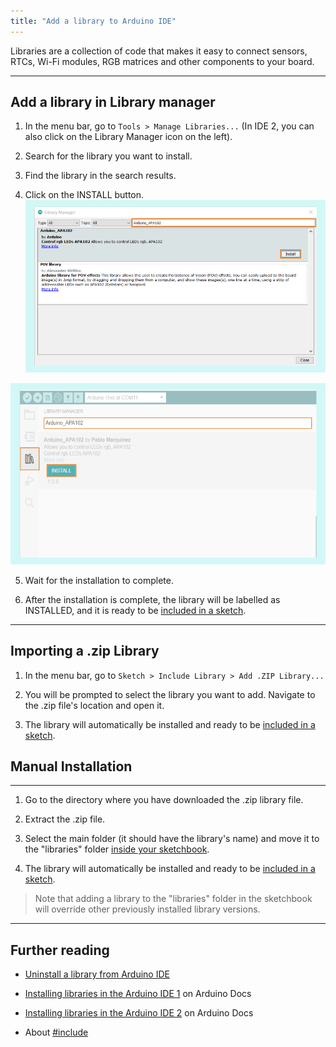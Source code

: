 ```yaml
---
title: "Add a library to Arduino IDE"
---
```


Libraries are a collection of code that makes it easy to connect sensors, RTCs, Wi-Fi modules, RGB matrices and other components to your board.

---

## Add a library in Library manager

1. In the menu bar, go to `Tools > Manage Libraries...` (In IDE 2, you can also click on the Library Manager icon on the left).

2. Search for the library you want to install.

3. Find the library in the search results.

4. Click on the INSTALL button.
  ![IDE 1 Library Manager with search box and Install button highlighted](img/LibraryManager_InstallingLibrary_IDE1.png)

  ![IDE 2 Library Manager Icon, search box, and Install button highlighted](img/LibraryManager_InstallingLibrary_IDE2.png)

5. Wait for the installation to complete.

6. After the installation is complete, the library will be labelled as INSTALLED, and it is ready to be [included in a sketch](https://www.arduino.cc/reference/en/language/structure/further-syntax/include/).

---

## Importing a .zip Library

1. In the menu bar, go to `Sketch > Include Library > Add .ZIP Library...`

2. You will be prompted to select the library you want to add. Navigate to the .zip file's location and open it.

3. The library will automatically be installed and ready to be [included in a sketch](https://www.arduino.cc/reference/en/language/structure/further-syntax/include/).

## Manual Installation

---

1. Go to the directory where you have downloaded the .zip library file.

2. Extract the .zip file.

3. Select the main folder (it should have the library's name) and move it to the "libraries" folder [inside your sketchbook](https://support.arduino.cc/hc/en-us/articles/4412950938514-Open-the-Sketchbook).

4. The library will automatically be installed and ready to be [included in a sketch](https://www.arduino.cc/reference/en/language/structure/further-syntax/include/).

> Note that adding a library to the "libraries" folder in the sketchbook will override other previously installed library versions.

---

## Further reading

* [Uninstall a library from Arduino IDE](https://support.arduino.cc/hc/en-us/articles/360016077340-Uninstall-a-library-from-Arduino-IDE)

* [Installing libraries in the Arduino IDE 1](https://docs.arduino.cc/software/ide-v1/tutorials/installing-libraries#importing-a-zip-library) on Arduino Docs

* [Installing libraries in the Arduino IDE 2](https://docs.arduino.cc/software/ide-v2/tutorials/ide-v2-installing-a-library) on Arduino Docs

* About [#include](https://www.arduino.cc/reference/en/language/structure/further-syntax/include/)
